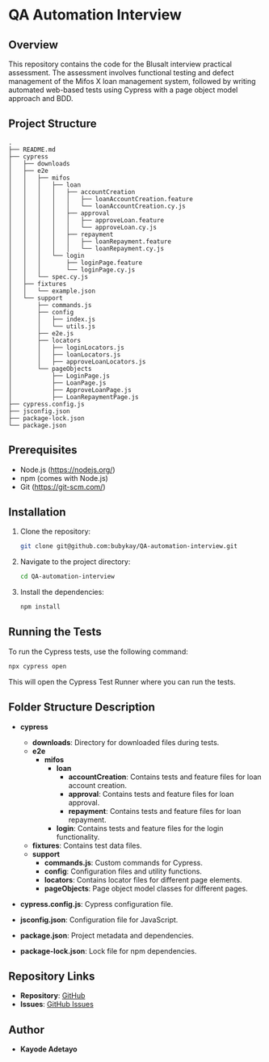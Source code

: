 # QA Automation Interview

## Overview
This repository contains the code for the Blusalt interview practical assessment. The assessment involves functional testing and defect management of the Mifos X loan management system, followed by writing automated web-based tests using Cypress with a page object model approach and BDD.

## Project Structure
```
.
├── README.md
├── cypress
│   ├── downloads
│   ├── e2e
│   │   ├── mifos
│   │   │   ├── loan
│   │   │   │   ├── accountCreation
│   │   │   │   │   ├── loanAccountCreation.feature
│   │   │   │   │   └── loanAccountCreation.cy.js
│   │   │   │   ├── approval
│   │   │   │   │   ├── approveLoan.feature
│   │   │   │   │   └── approveLoan.cy.js
│   │   │   │   ├── repayment
│   │   │   │   │   ├── loanRepayment.feature
│   │   │   │   │   └── loanRepayment.cy.js
│   │   │   └── login
│   │   │       ├── loginPage.feature
│   │   │       └── loginPage.cy.js
│   │   └── spec.cy.js
│   ├── fixtures
│   │   └── example.json
│   └── support
│       ├── commands.js
│       ├── config
│       │   ├── index.js
│       │   └── utils.js
│       ├── e2e.js
│       ├── locators
│       │   ├── loginLocators.js
│       │   ├── loanLocators.js
│       │   ├── approveLoanLocators.js
│       └── pageObjects
│           ├── LoginPage.js
│           ├── LoanPage.js
│           ├── ApproveLoanPage.js
│           ├── LoanRepaymentPage.js
├── cypress.config.js
├── jsconfig.json
├── package-lock.json
└── package.json
```

## Prerequisites
- Node.js (https://nodejs.org/)
- npm (comes with Node.js)
- Git (https://git-scm.com/)

## Installation

1. Clone the repository:
   ```bash
   git clone git@github.com:bubykay/QA-automation-interview.git
   ```

2. Navigate to the project directory:
   ```bash
   cd QA-automation-interview
   ```

3. Install the dependencies:
   ```bash
   npm install
   ```

## Running the Tests

To run the Cypress tests, use the following command:
```bash
npx cypress open
```
This will open the Cypress Test Runner where you can run the tests.

## Folder Structure Description

- **cypress**
  - **downloads**: Directory for downloaded files during tests.
  - **e2e**
    - **mifos**
      - **loan**
        - **accountCreation**: Contains tests and feature files for loan account creation.
        - **approval**: Contains tests and feature files for loan approval.
        - **repayment**: Contains tests and feature files for loan repayment.
      - **login**: Contains tests and feature files for the login functionality.
  - **fixtures**: Contains test data files.
  - **support**
    - **commands.js**: Custom commands for Cypress.
    - **config**: Configuration files and utility functions.
    - **locators**: Contains locator files for different page elements.
    - **pageObjects**: Page object model classes for different pages.
  
- **cypress.config.js**: Cypress configuration file.
- **jsconfig.json**: Configuration file for JavaScript.
- **package.json**: Project metadata and dependencies.
- **package-lock.json**: Lock file for npm dependencies.

## Repository Links

- **Repository**: [GitHub](https://github.com/bubykay/QA-automation-interview)
- **Issues**: [GitHub Issues](https://github.com/bubykay/QA-automation-interview/issues)

## Author

- **Kayode Adetayo**